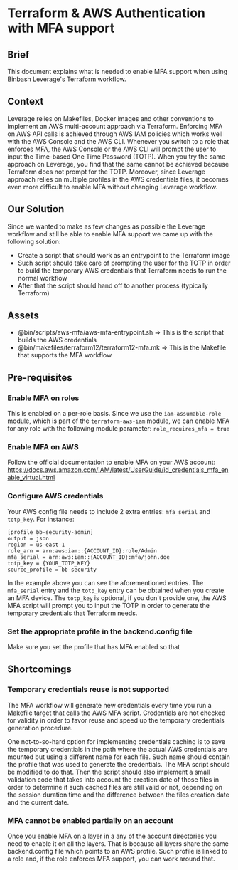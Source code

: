 # Terraform & AWS Authentication with MFA support

## Brief
This document explains what is needed to enable MFA support when using Binbash Leverage's Terraform workflow.


## Context
Leverage relies on Makefiles, Docker images and other conventions to implement an AWS multi-account approach via Terraform. Enforcing MFA on AWS API calls is achieved through AWS IAM policies which works well with the AWS Console and the AWS CLI. Whenever you switch to a role that enforces MFA, the AWS Console or the AWS CLI will prompt the user to input the Time-based One Time Password (TOTP).
When you try the same approach on Leverage, you find that the same cannot be achieved because Terraform does not prompt for the TOTP. Moreover, since Leverage approach relies on multiple profiles in the AWS credentials files, it becomes even more difficult to enable MFA without changing Leverage workflow.


## Our Solution
Since we wanted to make as few changes as possible the Leverage workflow and still be able to enable MFA support we came up with the following solution:
* Create a script that should work as an entrypoint to the Terraform image
* Such script should take care of prompting the user for the TOTP in order to build the temporary AWS credentials that Terraform needs to run the normal workflow
* After that the script should hand off to another process (typically Terraform)


## Assets
* @bin/scripts/aws-mfa/aws-mfa-entrypoint.sh    => This is the script that builds the AWS credentials
* @bin/makefiles/terraform12/terraform12-mfa.mk => This is the Makefile that supports the MFA workflow


## Pre-requisites

### Enable MFA on roles
This is enabled on a per-role basis. Since we use the `iam-assumable-role` module, which is part of the `terraform-aws-iam` module,  we can enable MFA for any role with the following module parameter: `role_requires_mfa = true`

### Enable MFA on AWS
Follow the official documentation to enable MFA on your AWS account: https://docs.aws.amazon.com/IAM/latest/UserGuide/id_credentials_mfa_enable_virtual.html

### Configure AWS credentials
Your AWS config file needs to include 2 extra entries: `mfa_serial` and `totp_key`. For instance:
```
[profile bb-security-admin]
output = json
region = us-east-1
role_arn = arn:aws:iam::{ACCOUNT_ID}:role/Admin
mfa_serial = arn:aws:iam::{ACCOUNT_ID}:mfa/john.doe
totp_key = {YOUR_TOTP_KEY}
source_profile = bb-security
```
In the example above you can see the aforementioned entries. The `mfa_serial` entry and the `totp_key` entry can be obtained when you create an MFA device. The `totp_key` is optional, if you don't provide one, the AWS MFA script will prompt you to input the TOTP in order to generate the temporary credentials that Terraform needs.

### Set the appropriate profile in the backend.config file
Make sure you set the profile that has MFA enabled so that


## Shortcomings

### Temporary credentials reuse is not supported
The MFA workflow will generate new credentials every time you run a Makefile target that calls the AWS MFA script. Credentials are not checked for validity in order to favor reuse and speed up the temporary credentials generation procedure.

One not-to-so-hard option for implementing credentials caching is to save the temporary credentials in the path where the actual AWS credentials are mounted but using a different name for each file. Such name should contain the profile that was used to generate the credentials. The MFA script should be modified to do that.
Then the script should also implement a small validation code that takes into account the creation date of those files in order to determine if such cached files are still valid or not, depending on the session duration time and the difference between the files creation date and the current date.

### MFA cannot be enabled partially on an account
Once you enable MFA on a layer in a any of the account directories you need to enable it on all the layers. That is because all layers share the same backend.config file which points to an AWS profile. Such profile is linked to a role and, if the role enforces MFA support, you can work around that.
